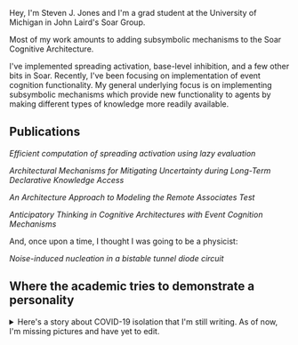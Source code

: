 Hey, I'm Steven J. Jones and I'm a grad student at the University of Michigan in John Laird's Soar Group.

Most of my work amounts to adding subsymbolic mechanisms to the Soar Cognitive Architecture.

I've implemented spreading activation, base-level inhibition, and a few other bits in Soar. Recently, I've been 
focusing on implementation of event cognition functionality. My general underlying focus is on implementing 
subsymbolic mechanisms which provide new functionality to agents by making different types of knowledge more 
readily available.

## Publications

*Efficient computation of spreading activation using lazy evaluation*

*Architectural Mechanisms for Mitigating Uncertainty during Long-Term Declarative Knowledge Access*

*An Architecture Approach to Modeling the Remote Associates Test*

*Anticipatory Thinking in Cognitive Architectures with Event Cognition Mechanisms*

And, once upon a time, I thought I was going to be a physicist:

*Noise-induced nucleation in a bistable tunnel diode circuit*

## Where the academic tries to demonstrate a personality

<details><summary>Here's a story about COVID-19 isolation that I'm still writing. As of now, I'm missing pictures and have yet to edit.</summary>
  I decided that while alone in my ship for an indeterminate period of time, I may as well document some of my life. I realize some people on Earth may not understand the “daily” life out here. [There’s no real Earth-like schedule anymore](https://i.redd.it/jt4bmuw4hiq41.jpg) unless I enforce one by alarms and routine. I hope this message helps to explain how things are going. One thing you may not understand regarding ships like mine is [how much I depend on intermittent supply shipments](https://www.ers.usda.gov/data-products/ag-and-food-statistics-charting-the-essentials/food-prices-and-spending/) to maintain the ecosystem that supports my life onboard this ship. [These shipments of supplies](https://www.ams.usda.gov/services/transportation-analysis) are what allow lives like mine to persist in such [harsh and unnatural environments](https://www.ers.usda.gov/data-products/food-access-research-atlas/go-to-the-atlas.aspx).



First, I decided that I should report on my basic life support. First, while I do have plants, [they are not an attempt to promote some equilibrium with my breathing](https://www.sciencefocus.com/science/how-many-plants-would-i-need-in-an-airtight-room-to-be-able-to-breathe/); my breathing’s CO2 production far exceeds the consumption of these plants and my O2 consumption far exceeds their production. However, [by exchanging atmospheric gases with external shipments](), I can maintain equilibrium. [Recent news of a virus on other ships makes me wary of such exchange](https://www.ccn.com/japan-scientists-find-new-transmission-route-of-coronavirus-in-breakthrough-study/). [I have air filtration and humidification in place in order to prevent my health from degrading](https://www.epa.gov/indoor-air-quality-iaq/what-can-i-do-improve-my-current-homes-indoor-air-quality-1) while I remain in this artificial environment. [My air filter diagnostic was reporting that I needed to replace the carbon filter](), but I have just replaced it, so [I reset the diagnostic](). [The humidification system requires me to physically supply it with water on a daily basis](), as it has not been integrated with my ships plumbing. That’s the status of my air supply.



[Water shipments appear to be proceeding as normal.]() Just the same, I do have my own emergency supply and I also process my incoming shipments with my [ship’s filtration system]() for drinking water. Because of a [limited filtration rate]() using my onboard systems, I use the shipped water as-is for the remaining applications of bathing, washing tools, and washing clothing.



My food supply is not vast, but I have sufficient reserves to last me for awhile should shipments become rationed. Emergency supplies include [meal replacements that are designed to technically fit my nutritional needs](https://huel.com), but while I can afford it, I’ve also been using shipments of frozen food and dry goods to create meals. I know that it is an inefficient use of my labor time while I am supposed to be engaged in research out here, but the meals themselves appear to be an efficient use of my ingredients while providing additional sanity. Also, by making [large batches](), I am able to reduce the total labor spent per calorie intake.



Sanity is probably the more interesting thing to consider. On Earth, the social interaction that you take for granted does not have to be regulated as a life support system. However, [in my profession, mental health is the more likely killer.](https://www.theatlantic.com/education/archive/2018/11/anxiety-depression-mental-health-graduate-school/576769/) Additionally, while it is not usually advised, I am the only human on my ship. Thankfully, I have [a lizard]() and [a cat]() as pets. I am lucky. While many out here scrounge by, my research funding has afforded me the luxury of unnecessary life support for these companions. I have found that my cat has acclimated better to the ship’s rhythmic lighting meant to simulate day. Each morning, he wakes me so that I will feed him. I do not have an automatic dispenser as I am still figuring out the correct rationing for him to maintain a healthy weight while not vomiting and requiring me to expend additional labor maintaining the ship. The lizard, honestly, does not provide much companionship and I am taking care of it until i can finally dock with my companion who disembarked at a port earlier to be with family during this viral outbreak.



Human companionship out here is different now. This exotic virus is probably not like one that you have experienced during your life on Earth, but [it is like historical outbreaks earlier in Earth’s history.](https://www.businessinsider.com/pandemics-that-changed-the-course-of-human-history-coronavirus-flu-aids-plague) In response to it, most [corporations](https://www.stanfordlawreview.org/print/article/why-the-constitution-was-written-down/) have [enforced strict isolation between ships](https://www.nytimes.com/interactive/2020/us/coronavirus-stay-at-home-order.html), so now ships like mine with only a single human are limited to purely virtual interaction. I have been engaged in video games that include both combat and resource management simulations. Other times, I simply exchange ordinary conversation with others. These interactions are limited to those who do not have sufficiently high distance [such that latency becomes an issue](https://en.wikipedia.org/wiki/Matchmaking_(video_games)#Server_browsers). Also, language translation software is not sufficiently integrated with these systems to enable me to communicate with those who do not share my corporation’s official language. Because of the outbreak, [some of the services that provide this vital ship-to-ship communication have been congested and service has suffered as a result](https://twitter.com/blizzardcs/status/1245799798411845633?s=21). I don’t want to digress too far, but it disappoints me to find this is the case, given the funding [we were granted to establish this communication network](https://www.ntia.doc.gov/legacy/broadbandgrants/comments/61BF.pdf).



In order to maintain my physical health while isolated on this ship, I have been communicating with another in isolation through video chat and we have been working out almost daily. Without this routine physical activity, my body and mind would decay. Though I have the equipment on my ship and the interaction is only social, I find it helps me to maintain my routine.



Despite the availability of virtual interaction, I am also enjoying solitude. Like I said earlier, I have the privilege of research funding that affords me a supply surplus because of a history of labor negations in my corporation. Brewing tea has become a ritual of mine. In the calm “mornings” after my cat wakes me, I drink tea and follow the social networking news media of both my colleagues and those who simply have a large cultural following out here. I am reminded of the notions that we were once more tribal, and [it honestly does not appear to me that much has changed](https://en.wikipedia.org/wiki/Tiger_King:_Murder,_Mayhem_and_Madness).
</details>
